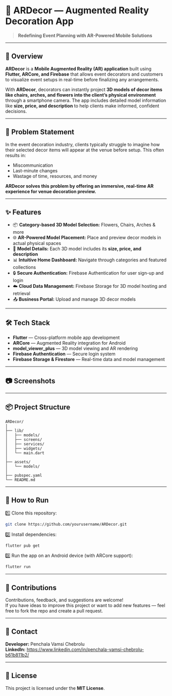 
# 📱 ARDecor — Augmented Reality Decoration App  

> **Redefining Event Planning with AR-Powered Mobile Solutions**

---

## 📖 Overview  

**ARDecor** is a **Mobile Augmented Reality (AR) application** built using **Flutter, ARCore, and Firebase** that allows event decorators and customers to visualize event setups in real-time before finalizing any arrangements.  

With **ARDecor**, decorators can instantly project **3D models of decor items like chairs, arches, and flowers into the client’s physical environment** through a smartphone camera. The app includes detailed model information like **size, price, and description** to help clients make informed, confident decisions.

---

## 🎯 Problem Statement  

In the event decoration industry, clients typically struggle to imagine how their selected decor items will appear at the venue before setup. This often results in:
- Miscommunication
- Last-minute changes
- Wastage of time, resources, and money  

**ARDecor solves this problem by offering an immersive, real-time AR experience for venue decoration preview.**

---

## ✨ Features  

- 📦 **Category-based 3D Model Selection:** Flowers, Chairs, Arches & more  
- 🌐 **AR-Powered Model Placement:** Place and preview decor models in actual physical spaces  
- 📝 **Model Details:** Each 3D model includes its **size, price, and description**  
- 📊 **Intuitive Home Dashboard:** Navigate through categories and featured collections  
- 🔒 **Secure Authentication:** Firebase Authentication for user sign-up and login  
- ☁️ **Cloud Data Management:** Firebase Storage for 3D model hosting and retrieval  
- 📤 **Business Portal:** Upload and manage 3D decor models  

---

## 🛠️ Tech Stack  

- **Flutter** — Cross-platform mobile app development  
- **ARCore** — Augmented Reality integration for Android  
- **model_viewer_plus** — 3D model viewing and AR rendering  
- **Firebase Authentication** — Secure login system  
- **Firebase Storage & Firestore** — Real-time data and model management  

---

## 📷 Screenshots  



---

## 📦 Project Structure  

```
ARDecor/
│
├── lib/
│   ├── models/
│   ├── screens/
│   ├── services/
│   ├── widgets/
│   └── main.dart
│
├── assets/
│   └── models/
│
├── pubspec.yaml
└── README.md
```

---

## 🚀 How to Run  

1️⃣ Clone this repository:
```bash
git clone https://github.com/yourusername/ARDecor.git
```

2️⃣ Install dependencies:
```bash
flutter pub get
```

3️⃣ Run the app on an Android device (with ARCore support):
```bash
flutter run
```

---

## 🤝 Contributions  

Contributions, feedback, and suggestions are welcome!  
If you have ideas to improve this project or want to add new features — feel free to fork the repo and create a pull request.

---

## 📧 Contact  

**Developer:** Penchala Vamsi Chebrolu  
**LinkedIn:** https://www.linkedin.com/in/penchala-vamsi-chebrolu-b61b811b2/  

---

## 📜 License  

This project is licensed under the **MIT License**.


